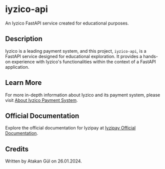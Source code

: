 # iyzico-api

An Iyzico FastAPI service created for educational purposes.

## Description

Iyzico is a leading payment system, and this project, `iyzico-api`, is a FastAPI service designed for educational exploration. It provides a hands-on experience with Iyzico's functionalities within the context of a FastAPI application.

## Learn More

For more in-depth information about Iyzico and its payment system, please visit [About Iyzico Payment System](https://trusting-erica-549.notion.site/About-Iyzico-Payment-System-0154bb37c8ee4ec7b80395a3996a5ee1?pvs=4).

## Official Documentation

Explore the official documentation for Iyzipay at [Iyzipay Official Documentation](https://docs.iyzico.com/?_gl=1*84wupm*_ga*OTI1NzQ2OTk4LjE3MDQ3OTYzMDc.*_ga_WVNGWVSKZK*MTcwNjMwMjU2Mi41LjAuMTcwNjMwMjU2Mi4wLjAuMA..&_ga=2.134012686.1690655398.1706302562-925746998.1704796307&_gac=1.257001977.1704796343.CjwKCAiA-vOsBhAAEiwAIWR0TUoLXTlA4fj8i-_Bfduml3SZWPcwrKIYZ4p2MqiuhNxhLqaFiQ8mWBoCGuUQAvD_BwE).

## Credits

Written by Atakan Gül on 26.01.2024.
